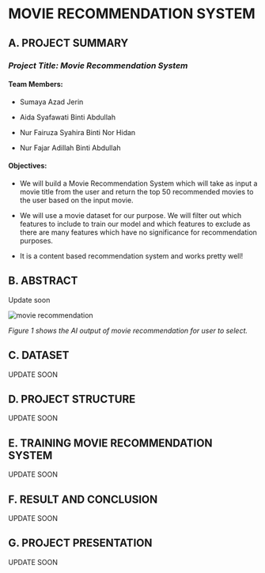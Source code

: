 
# MOVIE RECOMMENDATION SYSTEM

## **A. PROJECT SUMMARY**

### _**Project Title:** Movie Recommendation System_

#### **Team Members:**

- Sumaya Azad Jerin

- Aida Syafawati Binti Abdullah

- Nur Fairuza Syahira Binti Nor Hidan

- Nur Fajar Adillah Binti Abdullah

#### **Objectives:**

- We will build a Movie Recommendation System which will take as input a movie title from the user and return the top 50 recommended movies to the user based on the input movie.

- We will use a movie dataset for our purpose. We will filter out which features to include to train our model and which features to exclude as there are many features which have no significance for recommendation purposes.

- It is a content based recommendation system and works pretty well!

## **B. ABSTRACT**

Update soon

![movie recommendation](https://user-images.githubusercontent.com/82483615/114773038-1e628280-9da1-11eb-9394-f050e9d67a53.jpg)

_Figure 1 shows the AI output of movie recommendation for user to select._

## **C. DATASET**

UPDATE SOON

## **D. PROJECT STRUCTURE**

UPDATE SOON

## **E. TRAINING MOVIE RECOMMENDATION SYSTEM**

UPDATE SOON

## **F. RESULT AND CONCLUSION**

UPDATE SOON

## **G. PROJECT PRESENTATION**

UPDATE SOON

